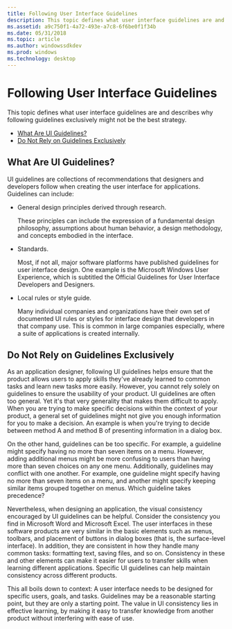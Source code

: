 ```yaml
---
title: Following User Interface Guidelines
description: This topic defines what user interface guidelines are and describes why following guidelines exclusively might not be the best strategy.
ms.assetid: a9c750f1-4a72-493e-a7c8-6f6be0f1f34b
ms.date: 05/31/2018
ms.topic: article
ms.author: windowssdkdev
ms.prod: windows
ms.technology: desktop
---
```


# Following User Interface Guidelines

This topic defines what user interface guidelines are and describes why following guidelines exclusively might not be the best strategy.

-   [What Are UI Guidelines?](#what-are-ui-guidelines)
-   [Do Not Rely on Guidelines Exclusively](#do-not-rely-on-guidelines-exclusively)

## What Are UI Guidelines?

UI guidelines are collections of recommendations that designers and developers follow when creating the user interface for applications. Guidelines can include:

-   General design principles derived through research.

    These principles can include the expression of a fundamental design philosophy, assumptions about human behavior, a design methodology, and concepts embodied in the interface.

-   Standards.

    Most, if not all, major software platforms have published guidelines for user interface design. One example is the Microsoft Windows User Experience, which is subtitled the Official Guidelines for User Interface Developers and Designers.

-   Local rules or style guide.

    Many individual companies and organizations have their own set of documented UI rules or styles for interface design that developers in that company use. This is common in large companies especially, where a suite of applications is created internally.

## Do Not Rely on Guidelines Exclusively

As an application designer, following UI guidelines helps ensure that the product allows users to apply skills they've already learned to common tasks and learn new tasks more easily. However, you cannot rely solely on guidelines to ensure the usability of your product. UI guidelines are often too general. Yet it's that very generality that makes them difficult to apply. When you are trying to make specific decisions within the context of your product, a general set of guidelines might not give you enough information for you to make a decision. An example is when you're trying to decide between method A and method B of presenting information in a dialog box.

On the other hand, guidelines can be too specific. For example, a guideline might specify having no more than seven items on a menu. However, adding additional menus might be more confusing to users than having more than seven choices on any one menu. Additionally, guidelines may conflict with one another. For example, one guideline might specify having no more than seven items on a menu, and another might specify keeping similar items grouped together on menus. Which guideline takes precedence?

Nevertheless, when designing an application, the visual consistency encouraged by UI guidelines can be helpful. Consider the consistency you find in Microsoft Word and Microsoft Excel. The user interfaces in these software products are very similar in the basic elements such as menus, toolbars, and placement of buttons in dialog boxes (that is, the surface-level interface). In addition, they are consistent in how they handle many common tasks: formatting text, saving files, and so on. Consistency in these and other elements can make it easier for users to transfer skills when learning different applications. Specific UI guidelines can help maintain consistency across different products.

This all boils down to context: A user interface needs to be designed for specific users, goals, and tasks. Guidelines may be a reasonable starting point, but they are only a starting point. The value in UI consistency lies in effective learning, by making it easy to transfer knowledge from another product without interfering with ease of use.

 

 




